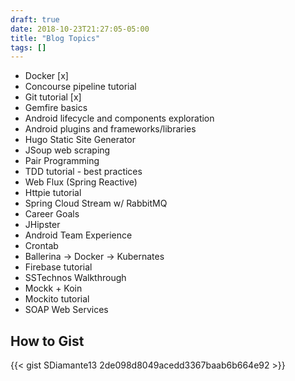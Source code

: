 ```yaml
--- 
draft: true
date: 2018-10-23T21:27:05-05:00
title: "Blog Topics"
tags: []
---
```


* Docker [x]
* Concourse pipeline tutorial
* Git tutorial [x]
* Gemfire basics
* Android lifecycle and components exploration
* Android plugins and frameworks/libraries
* Hugo Static Site Generator
* JSoup web scraping
* Pair Programming
* TDD tutorial - best practices
* Web Flux (Spring Reactive) 
* Httpie tutorial
* Spring Cloud Stream w/ RabbitMQ
* Career Goals
* JHipster
* Android Team Experience
* Crontab
* Ballerina -> Docker -> Kubernates
* Firebase tutorial
* SSTechnos Walkthrough
* Mockk + Koin
* Mockito tutorial
* SOAP Web Services

## How to Gist

{{< gist SDiamante13 2de098d8049acedd3367baab6b664e92 >}}



